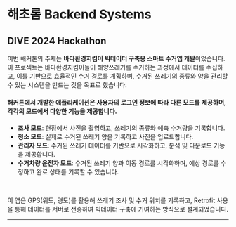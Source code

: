 # 해초롬 Backend Systems

## DIVE 2024 Hackathon

이번 해커톤의 주제는 **바다환경지킴이 빅데이터 구축용 스마트 수거앱 개발**이었습니다. 이 프로젝트는 바다환경지킴이들이 해양쓰레기를 수거하는 과정에서 데이터를 수집하고, 이를 기반으로 효율적인 수거 경로를 계획하며, 수거된 쓰레기의 종류와 양을 관리할 수 있는 시스템을 만드는 것을 목표로 했습니다.
<br>

#### 해커톤에서 개발한 애플리케이션은 사용자의 로그인 정보에 따라 다른 모드를 제공하며, 각각의 모드에서 다양한 기능을 제공합니다.

- **조사 모드**: 현장에서 사진을 촬영하고, 쓰레기의 종류와 예측 수거량을 기록합니다.
- **청소 모드**: 실제로 수거된 쓰레기 양을 기록하고 사진을 업로드합니다.
- **관리자 모드**: 수거된 쓰레기 데이터를 기반으로 시각화하고, 분석 및 다운로드 기능을 제공합니다.
- **수거차량 운전자 모드**: 수거된 쓰레기 양과 이동 경로를 시각화하며, 예상 경로를 수정하고 완료 상태를 기록할 수 있습니다.
<br>

이 앱은 GPS(위도, 경도)를 활용해 쓰레기 조사 및 수거 위치를 기록하고, Retrofit 사용을 통해 데이터를 서버로 전송하여 빅데이터 구축에 기여하는 방식으로 설계되었습니다.

---
